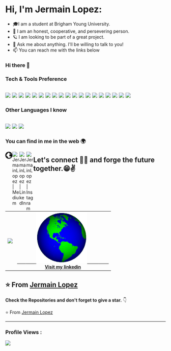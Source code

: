 
# Hi, I'm Jermain Lopez:

- 🎓I am a student at Brigham Young University.
- :test_tube: I am an honest, cooperative, and persevering person.
- 🪐 I am looking to be part of a great project.
- :speech_balloon: Ask me about anything. I'll be willing to talk to you!
- :mailbox: You can reach me with the links below






### Hi there 👋

<!--
**JermainLopez/JermainLopez** is a ✨ _special_ ✨ repository because its `README.md` (this file) appears on your GitHub profile.

Here are some ideas to get you started:

- 🔭 I’m currently working on ...
- 🌱 I’m currently learning ...
- 👯 I’m looking to collaborate on ...
- 🤔 I’m looking for help with ...
- 💬 Ask me about ...
- 📫 How to reach me: ...
- 😄 Pronouns: ...
- ⚡ Fun fact: ...
-->




### Tech & Tools Preference

<img src = "https://img.shields.io/badge/-HTML5-E34F26?style=flat&logo=html5&logoColor=white"> <img src = "https://img.shields.io/badge/-CSS3-1572B6?style=flat&logo=css3&logoColor=white">
<img src="https://img.shields.io/badge/-Bootstrap-563D7C?style=flat&logo=bootstrap&logoColor=white">
<img src="https://img.shields.io/badge/-JavaScript-eed718?style=flat&logo=javascript&logoColor=ffffff">
<img src="https://img.shields.io/badge/-Sass-cc6699?style=flat&logo=sass&logoColor=ffffff">
<img src="https://img.shields.io/badge/-React-000000?style=flat&logo=react&logoColor=00c8ff">
<img src="https://img.shields.io/badge/-MongoDB-4DB33D?style=flat&logo=mongodb&logoColor=FFFFFF">
<img src="https://img.shields.io/badge/-GraphQL-e535ab?style=flat&logo=graphql&logoColor=FFFFFF">
<img src="https://img.shields.io/badge/-MySQL-F29111?style=flat&logo=mysql&logoColor=FFFFFF">
<img src="https://img.shields.io/badge/-Express.js-787878?style=flat">
<img src="https://img.shields.io/badge/-Node.js-3C873A?style=flat&logo=Node.js&logoColor=white">
<img src="https://img.shields.io/badge/-Firebase-FFA611?style=flat&logo=firebase&logoColor=FFFFFF">
<img src="http://img.shields.io/badge/-Google%20Cloud%20Platform-4285F4?style=flat&logo=google%20cloud&logoColor=white">
<img src="https://img.shields.io/badge/-Progressive Web Apps-5A0FC8?style=flat">
<img src="http://img.shields.io/badge/-Git-F1502F?style=flat&logo=git&logoColor=FFFFFF">
<img src="http://img.shields.io/badge/-Github-000000?style=flat&logo=github&logoColor=FFFFFF">
<img src="http://img.shields.io/badge/-VS%20Code-007ACC?style=flat&logo=visual%20studio%20code&logoColor=white">
<img src="http://img.shields.io/badge/-Heroku-430098?style=flat&logo=heroku&logoColor=white">
<img src="http://img.shields.io/badge/-Vercel-black?style=flat&logo=vercel&logoColor=white">
---
### Other Languages I know
<img src="http://img.shields.io/badge/-Java-F89820?style=flat&logo=java&logoColor=white"> <img src="https://img.shields.io/badge/-C%20&%20C++-659ad2?style=flat&logo=c%2B%2B&logoColor=ffffff"> <img src="https://img.shields.io/badge/-Python-black?style=flat&logo=python&logoColor=white"> 
---
### You can find in me in the web 🌍
[<img align="left" alt="JermainLopez" width="22px" src="https://raw.githubusercontent.com/iconic/open-iconic/master/svg/globe.svg" />][website]
[<img align="left" alt="JermainLopez | Medium" width="22px" src="https://cdn.jsdelivr.net/npm/simple-icons@v3/icons/medium.svg" />][youtube]
[<img align="left" alt="JermainLopez | LinkedIn" width="22px" src="https://cdn.jsdelivr.net/npm/simple-icons@v3/icons/linkedin.svg" />][linkedin]
[<img align="left" alt="JermainLopez | Instagram" width="22px" src="https://cdn.jsdelivr.net/npm/simple-icons@v3/icons/instagram.svg" />][instagram]

Let's connect 👨‍💻 and forge the future together.😁✌
---
<table width="100%"  border="0" cellpadding="0" cellspacing="0">
  <tr>
    <td align="center">
      <img align="left" src="https://github-readme-stats.vercel.app/api?username=benyou1969&show_icons=true&theme=dracula" />
    </td>
    <td align="center">
      <a href="https://www.linkedin.com/in/jefry-jermain-l%C3%B3pez-andino-91bb29122/?locale=en_US">
        <span>&nbsp;&nbsp;&nbsp;&nbsp;&nbsp;&nbsp;&nbsp;</span>
        <span>&nbsp;&nbsp;&nbsp;&nbsp;&nbsp;&nbsp;&nbsp;</span>
        <img src="https://github.com/benyou1969/benyou1969/blob/master/globe.gif?raw=true" />
        <span>&nbsp;&nbsp;&nbsp;&nbsp;&nbsp;&nbsp;&nbsp;&nbsp;</span>
        <span>&nbsp;&nbsp;&nbsp;&nbsp;&nbsp;&nbsp;&nbsp;&nbsp;</span>
        <br>
        <strong>Visit my linkedin </strong>
    </td>
  </tr>
</table>

⭐️ From [Jermain Lopez](https://www.linkedin.com/in/jefry-jermain-lópez-andino-91bb29122)
---

**Check the Repositories and don't forget to give a star.** 👇

:star: From [Jermain Lopez](https://www.facebook.com/jermain.lopez)

[website]: https://github.com/JermainLopez
[youtube]: https://www.youtube.com/channel/UCf5Z1IrR5dZPXLaK7Q2DHeA
[instagram]: https://www.instagram.com/jermain_lopez/
[linkedin]: https://www.linkedin.com/in/jefry-jermain-lópez-andino-91bb29122

---
 ### Profile Views :<br>
  <img src="https://profile-counter.glitch.me/shrannyobasu/count.svg" />
